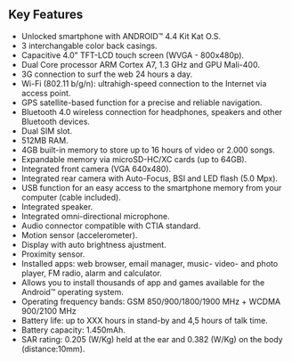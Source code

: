 ## Key Features
- Unlocked smartphone with ANDROID™ 4.4 Kit Kat O.S.
- 3 interchangable color back casings.
- Capacitive 4.0" TFT-LCD touch screen (WVGA - 800x480p).
- Dual Core processor ARM Cortex A7, 1.3 GHz and GPU Mali-400.
- 3G connection to surf the web 24 hours a day.
- Wi-Fi (802.11 b/g/n): ultrahigh-speed connection to the Internet via access point.
- GPS satellite-based function for a precise and reliable navigation.
- Bluetooth 4.0 wireless connection for headphones, speakers and other Bluetooth devices.
- Dual SIM slot.
- 512MB RAM.
- 4GB built-in memory to store up to 16 hours of video or 2.000 songs.
- Expandable memory via microSD-HC/XC cards (up to 64GB).
- Integrated front camera (VGA 640x480).
- Integrated rear camera with Auto-Focus, BSI and LED flash (5.0 Mpx).
- USB function for an easy access to the smartphone memory from your computer (cable included).
- Integrated speaker.
- Integrated omni-directional microphone.
- Audio connector compatible with CTIA standard.
- Motion sensor (accelerometer).
- Display with auto brightness ajustment.
- Proximity sensor.
- Installed apps: web browser, email manager, music- video- and photo player, FM radio, alarm and calculator.
- Allows you to install thousands of app and games available for the Android™ operating system.
- Operating frequency bands: GSM 850/900/1800/1900 MHz + WCDMA 900/2100 MHz
- Battery life: up to XXX hours in stand-by and 4,5 hours of talk time.
- Battery capacity: 1.450mAh.
- SAR rating: 0.205 (W/Kg) held at the ear and 0.382 (W/Kg) on the body (distance:10mm).
